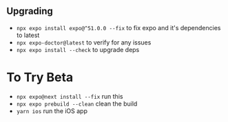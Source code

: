 ## Upgrading

- `npx expo install expo@^51.0.0 --fix` to fix expo and it's dependencies to latest
- `npx expo-doctor@latest` to verify for any issues
- `npx expo install --check` to upgrade deps

# To Try Beta
- `npx expo@next install --fix` run this
- `npx expo prebuild --clean` clean the build
- `yarn ios` run the iOS app
